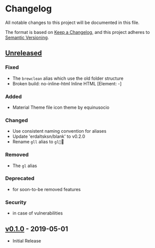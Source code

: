 # Changelog

All notable changes to this project will be documented in this file.

The format is based on [Keep a Changelog](https://keepachangelog.com/), and this
project adheres to [Semantic Versioning](https://semver.org/).

<!-- markdownlint-disable MD022 MD032 -->
## [Unreleased]
### Fixed
- The `brewclean` alias which use the old folder structure
- Broken build: no-inline-html Inline HTML [Element: -]
### Added
- Material Theme file icon theme by equinusocio
### Changed
- Use consistent naming convention for aliases
- Update 'erdaltsksn/blank' to v0.2.0
- Rename `gll` alias to `gl`
### Removed
- The `gl` alias
### Deprecated
- for soon-to-be removed features
### Security
- in case of vulnerabilities

## [v0.1.0] - 2019-05-01
- Initial Release
<!-- markdownlint-enable -->

[Unreleased]: https://github.com/erdaltsksn/dotfiles/compare/v0.1.0...HEAD
[v0.1.0]: https://github.com/erdaltsksn/dotfiles/releases/tag/v0.1.0
